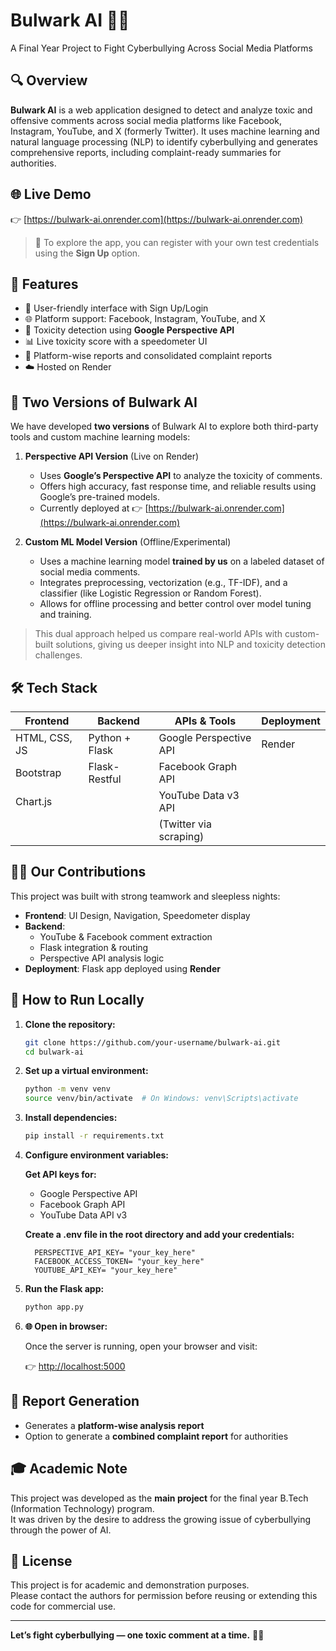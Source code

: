 # Bulwark AI 🚨🧠  
A Final Year Project to Fight Cyberbullying Across Social Media Platforms

## 🔍 Overview
**Bulwark AI** is a web application designed to detect and analyze toxic and offensive comments across social media platforms like Facebook, Instagram, YouTube, and X (formerly Twitter). It uses machine learning and natural language processing (NLP) to identify cyberbullying and generates comprehensive reports, including complaint-ready summaries for authorities.

## 🌐 Live Demo
👉 [https://bulwark-ai.onrender.com](https://bulwark-ai.onrender.com)

> 🔐 To explore the app, you can register with your own test credentials using the **Sign Up** option.

## 📌 Features
- 🔐 User-friendly interface with Sign Up/Login
- 🌐 Platform support: Facebook, Instagram, YouTube, and X
- 🧠 Toxicity detection using **Google Perspective API**
- 📊 Live toxicity score with a speedometer UI
- 📝 Platform-wise reports and consolidated complaint reports
- ☁️ Hosted on Render

## 🧠 Two Versions of Bulwark AI

We have developed **two versions** of Bulwark AI to explore both third-party tools and custom machine learning models:

1. **Perspective API Version** (Live on Render)  
   - Uses **Google’s Perspective API** to analyze the toxicity of comments.
   - Offers high accuracy, fast response time, and reliable results using Google’s pre-trained models.
   - Currently deployed at 👉 [https://bulwark-ai.onrender.com](https://bulwark-ai.onrender.com)

2. **Custom ML Model Version** (Offline/Experimental)  
   - Uses a machine learning model **trained by us** on a labeled dataset of social media comments.
   - Integrates preprocessing, vectorization (e.g., TF-IDF), and a classifier (like Logistic Regression or Random Forest).
   - Allows for offline processing and better control over model tuning and training.

> This dual approach helped us compare real-world APIs with custom-built solutions, giving us deeper insight into NLP and toxicity detection challenges.

## 🛠️ Tech Stack

| Frontend       | Backend         | APIs & Tools            | Deployment |
|----------------|------------------|--------------------------|------------|
| HTML, CSS, JS  | Python + Flask   | Google Perspective API   | Render     |
| Bootstrap      | Flask-Restful    | Facebook Graph API       |            |
| Chart.js       |                  | YouTube Data v3 API      |            |
|                |                  | (Twitter via scraping)   |            |

## 👩‍💻 Our Contributions

This project was built with strong teamwork and sleepless nights:

- **Frontend**: UI Design, Navigation, Speedometer display
- **Backend**:
  - YouTube & Facebook comment extraction
  - Flask integration & routing
  - Perspective API analysis logic
- **Deployment**: Flask app deployed using **Render**

## 🚀 How to Run Locally

1. **Clone the repository:**
   ```bash
   git clone https://github.com/your-username/bulwark-ai.git
   cd bulwark-ai

2. **Set up a virtual environment:**
    ```bash
    python -m venv venv
    source venv/bin/activate  # On Windows: venv\Scripts\activate

3. **Install dependencies:**

    ```bash
    pip install -r requirements.txt
    
4. **Configure environment variables:**

    **Get API keys for:**
    - Google Perspective API
    - Facebook Graph API
    - YouTube Data API v3

    **Create a .env file in the root directory and add your credentials:**

    ```env
      PERSPECTIVE_API_KEY= "your_key_here"
      FACEBOOK_ACCESS_TOKEN= "your_key_here"
      YOUTUBE_API_KEY= "your_key_here"
   
5. **Run the Flask app:**
    
    ```bash
    python app.py
    
6. **🌐 Open in browser:**

      Once the server is running, open your browser and visit:
      
      👉 [http://localhost:5000](http://localhost:5000)
      

## 📄 Report Generation

- Generates a **platform-wise analysis report**
- Option to generate a **combined complaint report** for authorities

## 🎓 Academic Note

This project was developed as the **main project** for the final year B.Tech (Information Technology) program.  
It was driven by the desire to address the growing issue of cyberbullying through the power of AI.

## 📢 License

This project is for academic and demonstration purposes.  
Please contact the authors for permission before reusing or extending this code for commercial use.

---

**Let’s fight cyberbullying — one toxic comment at a time.** 🚫💬
